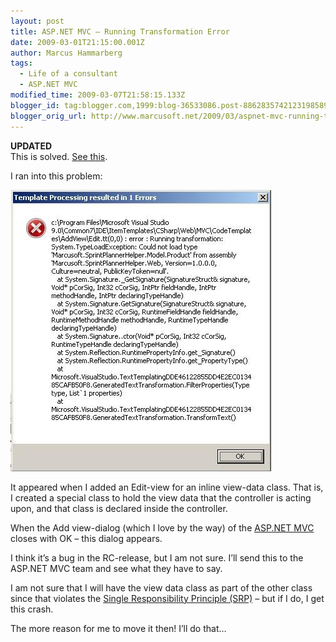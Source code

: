 ```yaml
---
layout: post
title: ASP.NET MVC – Running Transformation Error
date: 2009-03-01T21:15:00.001Z
author: Marcus Hammarberg
tags:
  - Life of a consultant
  - ASP.NET MVC
modified_time: 2009-03-07T21:58:15.133Z
blogger_id: tag:blogger.com,1999:blog-36533086.post-8862835742123198589
blogger_orig_url: http://www.marcusoft.net/2009/03/aspnet-mvc-running-transformation-error.html
---
```


**UPDATED**  
This is solved. [See this](http://www.marcusoft.net/2009/03/aspnet-mvc-running-transformation-error_07.html).

I ran into this problem:

![Template Processing resulted in 1 Errors: Error: Running Transformation](/img/templatedprocessing4.jpg)

It appeared when I added an Edit-view for an inline view-data class. That is, I created a special class to hold the view data that the controller is acting upon, and that class is declared inside the controller.

When the Add view-dialog (which I love by the way) of the [ASP.NET MVC](http://www.asp.net/mvc/) closes with OK – this dialog appears.

I think it’s a bug in the RC-release, but I am not sure. I’ll send this to the ASP.NET MVC team and see what they have to say.

I am not sure that I will have the view data class as part of the other class since that violates the [Single Responsibility Principle (SRP)](http://en.wikipedia.org/wiki/Single_responsibility_principle) – but if I do, I get this crash.

The more reason for me to move it then! I’ll do that…
